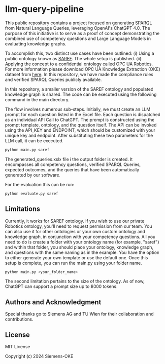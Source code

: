 # llm-query-pipeline

This public repository contains a project focused on generating SPARQL from Natural Language Queries, leveraging OpenAI's ChatGPT 4.0. The purpose of this initiative is to serve as a proof of concept demonstrating the combined use of competency questions and Large Language Models in evaluating knowledge graphs.

To accomplish this, two distinct use cases have been outlined:
(i) Using a public ontology known as [SAREF](https://saref.etsi.org/). The whole setup is published.
(ii) Applying the concept to a confidential ontology called OPC UA Robotics. For more information please download OPC UA Knowledge Extraction (OKE) dataset from [here](https://zenodo.org/records/10573256). In this repository, we have made the compliance rules and verified SPARQL Queries publicly available.

In this repository, a smaller version of the SAREF ontology and populated knowledge graph is shared. The code can be executed using the following command in the main directory.

The flow involves numerous sub-steps. Initially, we must create an LLM prompt for each question listed in the Excel file. Each question is dispatched as an individual API Call to ChatGPT. The prompt is constructed using the prompt template, ontology, and the question itself. The API can be invoked using the API_KEY and ENDPOINT, which should be customized with your unique key and endpoint. After substituting these two parameters for the LLM call, it can be executed.

```bash  
python main.py saref  
```

The generated_queries.xslx file i the output folder is created. It encompasses all competency questions, verified SPARQL Queries, expected outcomes, and the queries that have been automatically generated by our software. 

For the evaluation this can be run:
```bash  
python evaluate.py saref  
```

## Limitations
Currently, it works for SAREF ontology. If you wish to use our private Robotics ontology, you'll need to request permission from our team. You can also use it for other ontologies or your own custom ontology and knowledge graph, in conjunction with your competency questions.
All you need to do is create a folder with your ontology name (for example, "saref") and within that folder, you should place your ontology, knowledge graph, and questions with the same naming as in the example. You have the option to either generate your own template or use the default one. Once this setup is complete, you can run the main.py using your folder name.

```bash  
python main.py <your_folder_name>  
```

The second limitation pertains to the size of the ontology. As of now, ChatGPT can support a prompt size up to 8000 tokens.

## Authors and Acknowledgment
Special thanks go to Siemens AG and TU Wien for their collaboration and contributions.

## License
MIT License

Copyright (c) 2024 Siemens-OKE

